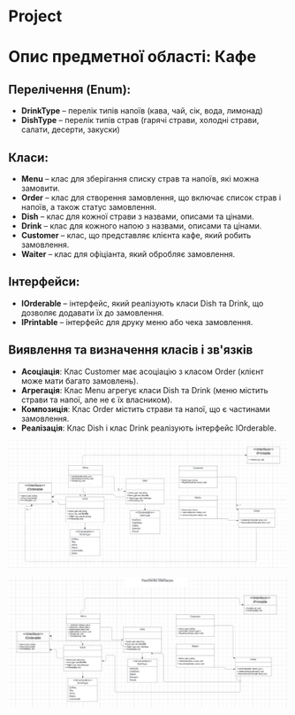 # Project
# Опис предметної області: Кафе

## Перелічення (Enum):
- **DrinkType** – перелік типів напоїв (кава, чай, сік, вода, лимонад)
- **DishType** – перелік типів страв (гарячі страви, холодні страви, салати, десерти, закуски)

## Класи:
- **Menu** – клас для зберігання списку страв та напоїв, які можна замовити.
- **Order** – клас для створення замовлення, що включає список страв і напоїв, а також статус замовлення.
- **Dish** – клас для кожної страви з назвами, описами та цінами.
- **Drink** – клас для кожного напою з назвами, описами та цінами.
- **Customer** – клас, що представляє клієнта кафе, який робить замовлення.
- **Waiter** – клас для офіціанта, який обробляє замовлення.

## Інтерфейси:
- **IOrderable** – інтерфейс, який реалізують класи Dish та Drink, що дозволяє додавати їх до замовлення.
- **IPrintable** – інтерфейс для друку меню або чека замовлення.

## Виявлення та визначення класів і зв'язків
- **Асоціація**: Клас Customer має асоціацію з класом Order (клієнт може мати багато замовлень).
- **Агрегація**: Клас Menu агрегує класи Dish та Drink (меню містить страви та напої, але не є їх власником).
- **Композиція**: Клас Order містить страви та напої, що є частинами замовлення.
- **Реалізація**: Клас Dish і клас Drink реалізують інтерфейс IOrderable.

![Рисунок 1 – Виявлення та визначення елементів предметної області та зв’язки між ними](1.png)

![Рисунок 2 – Детальне проєктування елементів моделі предметної області](2.png)
